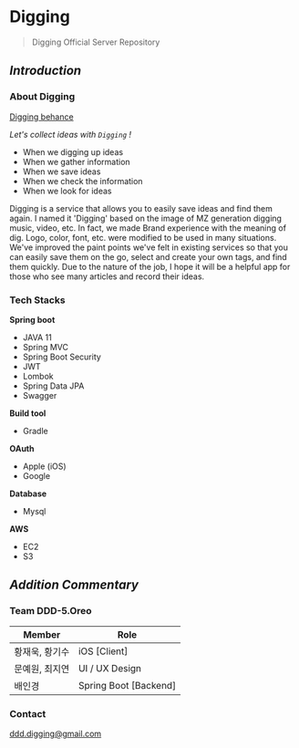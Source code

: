 # Digging
> Digging Official Server Repository

## *Introduction*

### About Digging
[Digging behance](https://www.behance.net/gallery/120417383/digging-idea-APP-UI-UX-design)

*Let's collect ideas with `Digging` !*

- When we digging up ideas
- When we gather information
- When we save ideas
- When we check the information
- When we look for ideas

Digging is a service that allows you to easily save ideas and find them again. I named it 'Digging' based on the image of MZ generation digging music, video, etc. In fact, we made Brand experience with the meaning of dig. Logo, color, font, etc. were modified to be used in many situations.
We've improved the paint points we've felt in existing services so that you can easily save them on the go, select and create your own tags, and find them quickly. Due to the nature of the job, I hope it will be a helpful app for those who see many articles and record their ideas.



### Tech Stacks

**Spring boot**

- JAVA 11
- Spring MVC
- Spring Boot Security
- JWT
- Lombok
- Spring Data JPA
- Swagger

**Build tool**

- Gradle

**OAuth**

- Apple (iOS)
- Google

**Database**

- Mysql

**AWS**

- EC2
- S3


## *Addition Commentary*

### Team DDD-5.Oreo
|Member|Role|
|------|---|
|황재욱, 황기수| iOS [Client] |
|문예원, 최지연| UI / UX Design |
|배인경| Spring Boot [Backend] |

### Contact

ddd.digging@gmail.com

